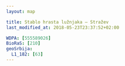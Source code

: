 ```yaml
---
layout: map

title: Stablo hrasta lužnjaka – Stražev
last_modified_at: 2018-05-23T23:37:52+02:00

WDPA: [555589026]
BioRaS: [210]
geoSrbija:
  L1_182: [63]
---
```

